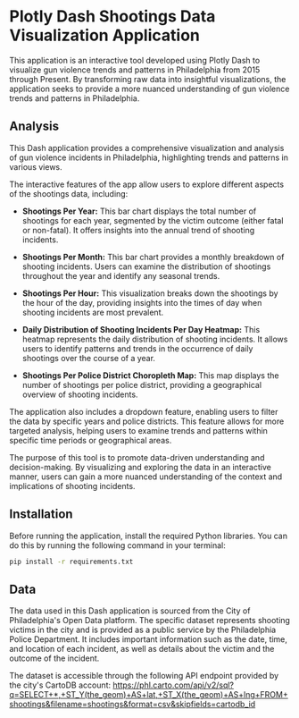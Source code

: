 # Plotly Dash Shootings Data Visualization Application

This application is an interactive tool developed using Plotly Dash to visualize gun violence trends and patterns in Philadelphia from 2015 through Present.  By transforming raw data into insightful visualizations, the application seeks to provide a more nuanced understanding of gun violence trends and patterns in Philadelphia. 

## Analysis
This Dash application provides a comprehensive visualization and analysis of gun violence incidents in Philadelphia, highlighting trends and patterns in various views.

The interactive features of the app allow users to explore different aspects of the shootings data, including:

- **Shootings Per Year:** This bar chart displays the total number of shootings for each year, segmented by the victim outcome (either fatal or non-fatal). It offers insights into the annual trend of shooting incidents.

- **Shootings Per Month:** This bar chart provides a monthly breakdown of shooting incidents. Users can examine the distribution of shootings throughout the year and identify any seasonal trends.

- **Shootings Per Hour:** This visualization breaks down the shootings by the hour of the day, providing insights into the times of day when shooting incidents are most prevalent.

- **Daily Distribution of Shooting Incidents Per Day Heatmap:** This heatmap represents the daily distribution of shooting incidents. It allows users to identify patterns and trends in the occurrence of daily shootings over the course of a year.

- **Shootings Per Police District Choropleth Map:** This map displays the number of shootings per police district, providing a geographical overview of shooting incidents.

The application also includes a dropdown feature, enabling users to filter the data by specific years and police districts. This feature allows for more targeted analysis, helping users to examine trends and patterns within specific time periods or geographical areas.

The purpose of this tool is to promote data-driven understanding and decision-making. By visualizing and exploring the data in an interactive manner, users can gain a more nuanced understanding of the context and implications of shooting incidents.

## Installation

Before running the application, install the required Python libraries. You can do this by running the following command in your terminal:

```bash
pip install -r requirements.txt
```

## Data
The data used in this Dash application is sourced from the City of Philadelphia's Open Data platform. The specific dataset represents shooting victims in the city and is provided as a public service by the Philadelphia Police Department. It includes important information such as the date, time, and location of each incident, as well as details about the victim and the outcome of the incident.

The dataset is accessible through the following API endpoint provided by the city's CartoDB account: https://phl.carto.com/api/v2/sql?q=SELECT+*,+ST_Y(the_geom)+AS+lat,+ST_X(the_geom)+AS+lng+FROM+shootings&filename=shootings&format=csv&skipfields=cartodb_id

